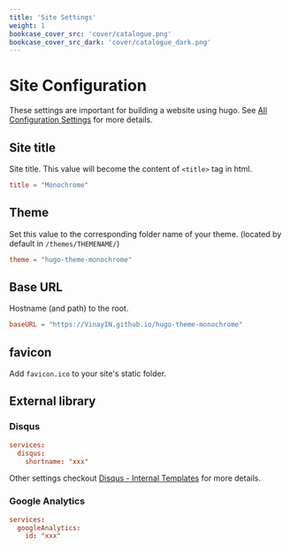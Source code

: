 ```yaml
---
title: 'Site Settings'
weight: 1
bookcase_cover_src: 'cover/catalogue.png'
bookcase_cover_src_dark: 'cover/catalogue_dark.png'
---
```


# Site Configuration

These settings are important for building a website using hugo. See [All Configuration Settings](https://gohugo.io/getting-started/configuration/#all-configuration-settings) for more details.

## Site title

Site title. This value will become the content of `<title>` tag in html.

```toml
title = "Monochrome"
```

## Theme

Set this value to the corresponding folder name of your theme. (located by default in `/themes/THEMENAME/`)

```toml
theme = "hugo-theme-monochrome"
```

## Base URL

Hostname (and path) to the root.

```toml
baseURL = "https://VinayIN.github.io/hugo-theme-monochrome"
```

## favicon

Add `favicon.ico` to your site's static folder.

## External library

### Disqus

```toml
services:
  disqus:
    shortname: "xxx"
```

Other settings checkout [Disqus - Internal Templates](https://gohugo.io/templates/internal/#disqus) for more details.

### Google Analytics

```toml
services:
  googleAnalytics:
    id: "xxx"
```
